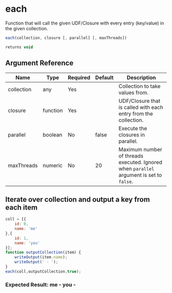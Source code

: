 # each

Function that will call the given UDF/Closure with every entry (key/value) in the given collection.

```javascript
each(collection, closure [, parallel] [, maxThreads])
```

```javascript
returns void
```

## Argument Reference

| Name | Type | Required | Default | Description |
| --- | --- | --- | --- | --- |
| collection | any | Yes |  | Collection to take values from. |
| closure | function | Yes |  | UDF/Closure that is called with each entry from the collection. |
| parallel | boolean | No | false | Execute the closures in parallel. |
| maxThreads | numeric | No | 20 | Maximum number of threads executed. Ignored when `parallel` argument is set to `false`. |

## Iterate over collection and output a key from each item

```javascript
coll = [{
    id: 0,
    name: 'me'
},{
    id: 1,
    name: 'you'
}];
function outputCollection(item) {
    writeOutput(item.name);
    writeOutput(' - ');
}
each(coll,outputCollection,true);
```

### Expected Result: me - you -
